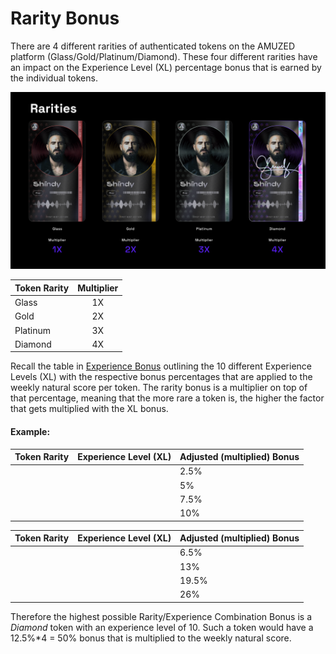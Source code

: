# Rarity Bonus

There are 4 different rarities of authenticated tokens on the AMUZED platform (Glass/Gold/Platinum/Diamond). These four different rarities have an impact on the Experience Level (XL) percentage bonus that is earned by the individual tokens.&#x20;

![Overview of Rarities with respective Bonus Multipliers](<../../.gitbook/assets/Tokens - Rarities (1).png>)

| Token Rarity | Multiplier |
| ------------ | :--------: |
| Glass        |     1X     |
| Gold         |     2X     |
| Platinum     |     3X     |
| Diamond      |     4X     |

Recall the table in [Experience Bonus](experience-bonus.md#experience-levels-xl) outlining the 10 different Experience Levels (XL) with the respective bonus percentages that are applied to the weekly natural score per token. The rarity bonus is a multiplier on top of that percentage, meaning that the more rare a token is, the higher the factor that gets multiplied with the XL bonus.&#x20;



#### Example:&#x20;

<table><thead><tr><th data-type="select">Token Rarity</th><th data-type="select">Experience Level (XL)</th><th>Adjusted (multiplied) Bonus</th></tr></thead><tbody><tr><td></td><td></td><td>2.5%</td></tr><tr><td></td><td></td><td>5%</td></tr><tr><td></td><td></td><td>7.5%</td></tr><tr><td></td><td></td><td>10%</td></tr></tbody></table>

<table><thead><tr><th data-type="select">Token Rarity</th><th data-type="select">Experience Level (XL)</th><th>Adjusted (multiplied) Bonus</th></tr></thead><tbody><tr><td></td><td></td><td>6.5%</td></tr><tr><td></td><td></td><td>13%</td></tr><tr><td></td><td></td><td>19.5%</td></tr><tr><td></td><td></td><td>26%</td></tr></tbody></table>

Therefore the highest possible Rarity/Experience Combination Bonus is a _Diamond_ token with an experience level of 10. Such a token would have a 12.5%\*4 = 50% bonus that is multiplied to the weekly natural score.&#x20;
